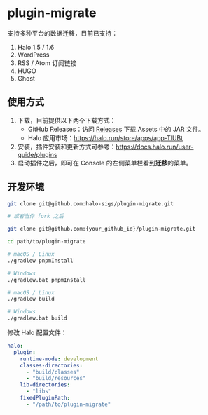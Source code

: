 # plugin-migrate

支持多种平台的数据迁移，目前已支持：

1. Halo 1.5 / 1.6
2. WordPress
3. RSS / Atom 订阅链接
4. HUGO
5. Ghost

## 使用方式

1. 下载，目前提供以下两个下载方式：
    - GitHub Releases：访问 [Releases](https://github.com/halo-sigs/plugin-migrate/releases) 下载 Assets 中的 JAR 文件。
    - Halo 应用市场：<https://halo.run/store/apps/app-TlUBt>
2. 安装，插件安装和更新方式可参考：<https://docs.halo.run/user-guide/plugins>
3. 启动插件之后，即可在 Console 的左侧菜单栏看到**迁移**的菜单。

## 开发环境

```bash
git clone git@github.com:halo-sigs/plugin-migrate.git

# 或者当你 fork 之后

git clone git@github.com:{your_github_id}/plugin-migrate.git
```

```bash
cd path/to/plugin-migrate
```

```bash
# macOS / Linux
./gradlew pnpmInstall

# Windows
./gradlew.bat pnpmInstall
```

```bash
# macOS / Linux
./gradlew build

# Windows
./gradlew.bat build
```

修改 Halo 配置文件：

```yaml
halo:
  plugin:
    runtime-mode: development
    classes-directories:
      - "build/classes"
      - "build/resources"
    lib-directories:
      - "libs"
    fixedPluginPath:
      - "/path/to/plugin-migrate"
```
